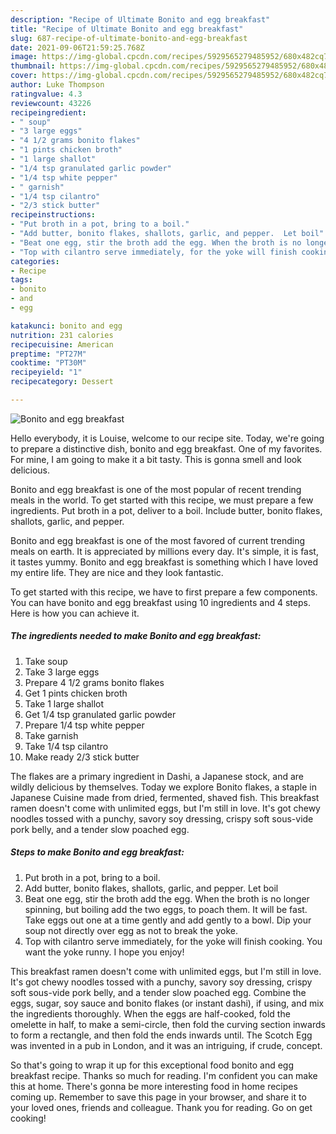 ```yaml
---
description: "Recipe of Ultimate Bonito and egg breakfast"
title: "Recipe of Ultimate Bonito and egg breakfast"
slug: 687-recipe-of-ultimate-bonito-and-egg-breakfast
date: 2021-09-06T21:59:25.768Z
image: https://img-global.cpcdn.com/recipes/5929565279485952/680x482cq70/bonito-and-egg-breakfast-recipe-main-photo.jpg
thumbnail: https://img-global.cpcdn.com/recipes/5929565279485952/680x482cq70/bonito-and-egg-breakfast-recipe-main-photo.jpg
cover: https://img-global.cpcdn.com/recipes/5929565279485952/680x482cq70/bonito-and-egg-breakfast-recipe-main-photo.jpg
author: Luke Thompson
ratingvalue: 4.3
reviewcount: 43226
recipeingredient:
- " soup"
- "3 large eggs"
- "4 1/2 grams bonito flakes"
- "1 pints chicken broth"
- "1 large shallot"
- "1/4 tsp granulated garlic powder"
- "1/4 tsp white pepper"
- " garnish"
- "1/4 tsp cilantro"
- "2/3 stick butter"
recipeinstructions:
- "Put broth in a pot, bring to a boil."
- "Add butter, bonito flakes, shallots, garlic, and pepper.  Let boil"
- "Beat one egg, stir the broth add the egg. When the broth is no longer spinning, but boiling add the two eggs, to poach them. It will be fast. Take eggs out one at a time gently and add gently to a bowl. Dip your soup not directly over egg as not to break the yoke."
- "Top with cilantro serve immediately, for the yoke will finish cooking. You want the yoke runny. I  hope you enjoy!"
categories:
- Recipe
tags:
- bonito
- and
- egg

katakunci: bonito and egg 
nutrition: 231 calories
recipecuisine: American
preptime: "PT27M"
cooktime: "PT30M"
recipeyield: "1"
recipecategory: Dessert

---
```



![Bonito and egg breakfast](https://img-global.cpcdn.com/recipes/5929565279485952/680x482cq70/bonito-and-egg-breakfast-recipe-main-photo.jpg)

Hello everybody, it is Louise, welcome to our recipe site. Today, we're going to prepare a distinctive dish, bonito and egg breakfast. One of my favorites. For mine, I am going to make it a bit tasty. This is gonna smell and look delicious.

Bonito and egg breakfast is one of the most popular of recent trending meals in the world. To get started with this recipe, we must prepare a few ingredients. Put broth in a pot, deliver to a boil. Include butter, bonito flakes, shallots, garlic, and pepper.

Bonito and egg breakfast is one of the most favored of current trending meals on earth. It is appreciated by millions every day. It's simple, it is fast, it tastes yummy. Bonito and egg breakfast is something which I have loved my entire life. They are nice and they look fantastic.


To get started with this recipe, we have to first prepare a few components. You can have bonito and egg breakfast using 10 ingredients and 4 steps. Here is how you can achieve it.

<!--inarticleads1-->

##### The ingredients needed to make Bonito and egg breakfast:

1. Take  soup
1. Take 3 large eggs
1. Prepare 4 1/2 grams bonito flakes
1. Get 1 pints chicken broth
1. Take 1 large shallot
1. Get 1/4 tsp granulated garlic powder
1. Prepare 1/4 tsp white pepper
1. Take  garnish
1. Take 1/4 tsp cilantro
1. Make ready 2/3 stick butter


The flakes are a primary ingredient in Dashi, a Japanese stock, and are wildly delicious by themselves. Today we explore Bonito flakes, a staple in Japanese Cuisine made from dried, fermented, shaved fish. This breakfast ramen doesn&#39;t come with unlimited eggs, but I&#39;m still in love. It&#39;s got chewy noodles tossed with a punchy, savory soy dressing, crispy soft sous-vide pork belly, and a tender slow poached egg. 

<!--inarticleads2-->

##### Steps to make Bonito and egg breakfast:

1. Put broth in a pot, bring to a boil.
1. Add butter, bonito flakes, shallots, garlic, and pepper.  Let boil
1. Beat one egg, stir the broth add the egg. When the broth is no longer spinning, but boiling add the two eggs, to poach them. It will be fast. Take eggs out one at a time gently and add gently to a bowl. Dip your soup not directly over egg as not to break the yoke.
1. Top with cilantro serve immediately, for the yoke will finish cooking. You want the yoke runny. I  hope you enjoy!


This breakfast ramen doesn&#39;t come with unlimited eggs, but I&#39;m still in love. It&#39;s got chewy noodles tossed with a punchy, savory soy dressing, crispy soft sous-vide pork belly, and a tender slow poached egg. Combine the eggs, sugar, soy sauce and bonito flakes (or instant dashi), if using, and mix the ingredients thoroughly. When the eggs are half-cooked, fold the omelette in half, to make a semi-circle, then fold the curving section inwards to form a rectangle, and then fold the ends inwards until. The Scotch Egg was invented in a pub in London, and it was an intriguing, if crude, concept. 

So that's going to wrap it up for this exceptional food bonito and egg breakfast recipe. Thanks so much for reading. I'm confident you can make this at home. There's gonna be more interesting food in home recipes coming up. Remember to save this page in your browser, and share it to your loved ones, friends and colleague. Thank you for reading. Go on get cooking!
